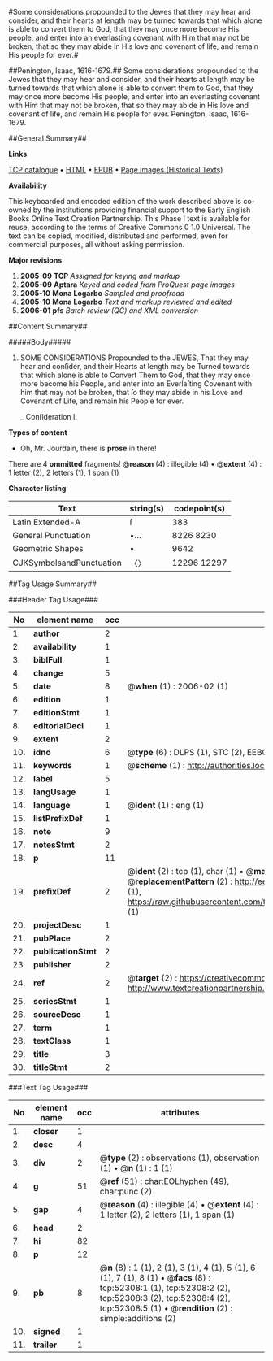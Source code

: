 #Some considerations propounded to the Jewes that they may hear and consider, and their hearts at length may be turned towards that which alone is able to convert them to God, that they may once more become His people, and enter into an everlasting covenant with Him that may not be broken, that so they may abide in His love and covenant of life, and remain His people for ever.#

##Penington, Isaac, 1616-1679.##
Some considerations propounded to the Jewes that they may hear and consider, and their hearts at length may be turned towards that which alone is able to convert them to God, that they may once more become His people, and enter into an everlasting covenant with Him that may not be broken, that so they may abide in His love and covenant of life, and remain His people for ever.
Penington, Isaac, 1616-1679.

##General Summary##

**Links**

[TCP catalogue](http://www.ota.ox.ac.uk/tcp/)  • 
[HTML](http://tei.it.ox.ac.uk/tcp/Texts-HTML/free/A54/A54056.html)  • 
[EPUB](http://tei.it.ox.ac.uk/tcp/Texts-EPUB/free/A54/A54056.epub) • 
[Page images (Historical Texts)](https://data.historicaltexts.jisc.ac.uk/view?pubId=eebo-12005819e&pageId=eebo-12005819e-52308-1)

**Availability**

This keyboarded and encoded edition of the
	       work described above is co-owned by the institutions
	       providing financial support to the Early English Books
	       Online Text Creation Partnership. This Phase I text is
	       available for reuse, according to the terms of Creative
	       Commons 0 1.0 Universal. The text can be copied,
	       modified, distributed and performed, even for
	       commercial purposes, all without asking permission.

**Major revisions**

1. __2005-09__ __TCP__ *Assigned for keying and markup*
1. __2005-09__ __Aptara__ *Keyed and coded from ProQuest page images*
1. __2005-10__ __Mona Logarbo__ *Sampled and proofread*
1. __2005-10__ __Mona Logarbo__ *Text and markup reviewed and edited*
1. __2006-01__ __pfs__ *Batch review (QC) and XML conversion*

##Content Summary##

#####Body#####

1. SOME
CONSIDERATIONS
Propounded to the
JEWES,
That they may hear and conſider, and their
Hearts at length may be Turned towards that which
alone is able to Convert Them to God, that they
may once more become his People, and enter into
an Everlaſting Covenant with him that may not be
broken, that ſo they may abide in his Love and Covenant
of Life, and remain his People for ever.

    _ Conſideration I.

**Types of content**

  * Oh, Mr. Jourdain, there is **prose** in there!

There are 4 **ommitted** fragments! 
 @__reason__ (4) : illegible (4)  •  @__extent__ (4) : 1 letter (2), 2 letters (1), 1 span (1)

**Character listing**


|Text|string(s)|codepoint(s)|
|---|---|---|
|Latin Extended-A|ſ|383|
|General Punctuation|•…|8226 8230|
|Geometric Shapes|▪|9642|
|CJKSymbolsandPunctuation|〈〉|12296 12297|

##Tag Usage Summary##

###Header Tag Usage###

|No|element name|occ|attributes|
|---|---|---|---|
|1.|__author__|2||
|2.|__availability__|1||
|3.|__biblFull__|1||
|4.|__change__|5||
|5.|__date__|8| @__when__ (1) : 2006-02 (1)|
|6.|__edition__|1||
|7.|__editionStmt__|1||
|8.|__editorialDecl__|1||
|9.|__extent__|2||
|10.|__idno__|6| @__type__ (6) : DLPS (1), STC (2), EEBO-CITATION (1), OCLC (1), VID (1)|
|11.|__keywords__|1| @__scheme__ (1) : http://authorities.loc.gov/ (1)|
|12.|__label__|5||
|13.|__langUsage__|1||
|14.|__language__|1| @__ident__ (1) : eng (1)|
|15.|__listPrefixDef__|1||
|16.|__note__|9||
|17.|__notesStmt__|2||
|18.|__p__|11||
|19.|__prefixDef__|2| @__ident__ (2) : tcp (1), char (1)  •  @__matchPattern__ (2) : ([0-9\-]+):([0-9IVX]+) (1), (.+) (1)  •  @__replacementPattern__ (2) : http://eebo.chadwyck.com/downloadtiff?vid=$1&page=$2 (1), https://raw.githubusercontent.com/textcreationpartnership/Texts/master/tcpchars.xml#$1 (1)|
|20.|__projectDesc__|1||
|21.|__pubPlace__|2||
|22.|__publicationStmt__|2||
|23.|__publisher__|2||
|24.|__ref__|2| @__target__ (2) : https://creativecommons.org/publicdomain/zero/1.0/ (1), http://www.textcreationpartnership.org/docs/. (1)|
|25.|__seriesStmt__|1||
|26.|__sourceDesc__|1||
|27.|__term__|1||
|28.|__textClass__|1||
|29.|__title__|3||
|30.|__titleStmt__|2||


###Text Tag Usage###

|No|element name|occ|attributes|
|---|---|---|---|
|1.|__closer__|1||
|2.|__desc__|4||
|3.|__div__|2| @__type__ (2) : observations (1), observation (1)  •  @__n__ (1) : 1 (1)|
|4.|__g__|51| @__ref__ (51) : char:EOLhyphen (49), char:punc (2)|
|5.|__gap__|4| @__reason__ (4) : illegible (4)  •  @__extent__ (4) : 1 letter (2), 2 letters (1), 1 span (1)|
|6.|__head__|2||
|7.|__hi__|82||
|8.|__p__|12||
|9.|__pb__|8| @__n__ (8) : 1 (1), 2 (1), 3 (1), 4 (1), 5 (1), 6 (1), 7 (1), 8 (1)  •  @__facs__ (8) : tcp:52308:1 (1), tcp:52308:2 (2), tcp:52308:3 (2), tcp:52308:4 (2), tcp:52308:5 (1)  •  @__rendition__ (2) : simple:additions (2)|
|10.|__signed__|1||
|11.|__trailer__|1||
